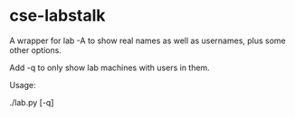 cse-labstalk
============

A wrapper for lab -A to show real names as well as usernames, plus some other options.

Add -q to only show lab machines with users in them.


Usage:

./lab.py [-q]

